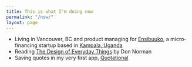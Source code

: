 ```yaml
---
title: This is what I'm doing now
permalink: "/now/"
layout: page
---
```


- Living in Vancouver, BC and product managing for [Ensibuuko][en], a micro-financing startup based in [Kampala, Uganda][ku]
- Reading [The Design of Everyday Things][et] by Don Norman
- Saving quotes in my very first app, [Quotational][qu]

[en]: http://ensibuuko.com
[ku]: /blog/designing-in-uganda
[sb]: https://www.cooper.com/journal/2014/08/service-blueprints-laying-the-foundation
[et]: https://www.amazon.com/Design-Everyday-Things-Revised-Expanded/dp/0465050654
[lu]: https://en.wikipedia.org/wiki/Luganda
[qu]: http://quotation.al